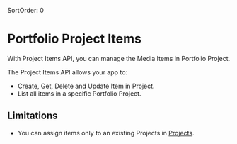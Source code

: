 SortOrder: 0
# Portfolio Project Items

With Project Items API, you can manage the Media Items in Portfolio Project.

The Project Items API allows your app to:

*   Create, Get, Delete and Update Item in Project.
*   List all items in a specific Portfolio Project.

## Limitations

+ You can assign items only to an existing Projects in [Projects](https://bo.wix.com/wix-docs/rest/drafts/projects).
